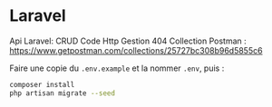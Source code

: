# Laravel
Api Laravel: CRUD
             Code Http
             Gestion 404
             Collection Postman : https://www.getpostman.com/collections/25727bc308b96d5855c6




Faire une copie du ```.env.example``` et la nommer ```.env```, puis :
```bash
composer install
php artisan migrate --seed
```